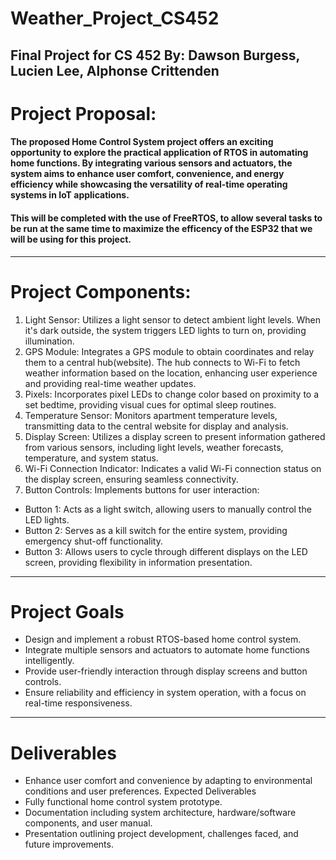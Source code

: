 # Weather_Project_CS452
 Final Project for CS 452 By: Dawson Burgess, Lucien Lee, Alphonse Crittenden
 ---
# Project Proposal:
#### The proposed Home Control System project offers an exciting opportunity to explore the practical application of RTOS in automating home functions. By integrating various sensors and actuators, the system aims to enhance user comfort, convenience, and energy efficiency while showcasing the versatility of real-time operating systems in IoT applications.

#### This will be completed with the use of FreeRTOS, to allow several tasks to be run at the same time to maximize the efficency of the ESP32 that we will be using for this project.
---
# Project Components:
1. Light Sensor: Utilizes a light sensor to detect ambient light levels. When it's dark outside, the system triggers LED lights to turn on, providing illumination.
2. GPS Module: Integrates a GPS module to obtain coordinates and relay them to a central hub(website). The hub connects to Wi-Fi to fetch weather information based on the location, enhancing user experience and providing real-time weather updates.
3. Pixels: Incorporates pixel LEDs to change color based on proximity to a set bedtime, providing visual cues for optimal sleep routines.
4. Temperature Sensor: Monitors apartment temperature levels, transmitting data to the central website for display and analysis.
5. Display Screen: Utilizes a display screen to present information gathered from various sensors, including light levels, weather forecasts, temperature, and system status.
6. Wi-Fi Connection Indicator: Indicates a valid Wi-Fi connection status on the display screen, ensuring seamless connectivity.
7. Button Controls: Implements buttons for user interaction:
- Button 1: Acts as a light switch, allowing users to manually control the LED lights.
- Button 2: Serves as a kill switch for the entire system, providing emergency shut-off functionality.
- Button 3: Allows users to cycle through different displays on the LED screen, providing flexibility in information presentation.
---
# Project Goals
- Design and implement a robust RTOS-based home control system.
- Integrate multiple sensors and actuators to automate home functions intelligently.
- Provide user-friendly interaction through display screens and button controls.
- Ensure reliability and efficiency in system operation, with a focus on real-time responsiveness.
---
# Deliverables    
- Enhance user comfort and convenience by adapting to environmental conditions and user preferences. Expected Deliverables
- Fully functional home control system prototype.
- Documentation including system architecture, hardware/software components, and user manual.
- Presentation outlining project development, challenges faced, and future improvements.

